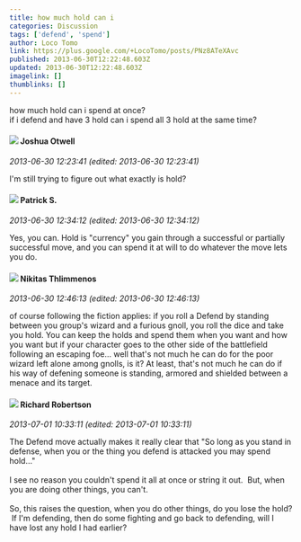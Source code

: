 ```yaml
---
title: how much hold can i
categories: Discussion
tags: ['defend', 'spend']
author: Loco Tomo
link: https://plus.google.com/+LocoTomo/posts/PNz8ATeXAvc
published: 2013-06-30T12:22:48.603Z
updated: 2013-06-30T12:22:48.603Z
imagelink: []
thumblinks: []
---
```


how much hold can i spend at once?<br />if i defend and have 3 hold can i spend all 3 hold at the same time?
<div id='comment z13ozpmbtq23yrtg504civrgmqbxjjdgj3c'>
  <h4><img src='{{site.baseurl}}//images/avatars/117327645456446202030_photo.jpg'> Joshua Otwell</h4>
      <p><cite>2013-06-30 12:23:41 (edited: 2013-06-30 12:23:41)</cite></p>
        <p>I&#39;m still trying to figure out what exactly is hold?</p>
</div>
        

<div id='comment z13ozpmbtq23yrtg504civrgmqbxjjdgj3c'>
  <h4><img src='{{site.baseurl}}//images/avatars/105662257138352935180_photo.jpg'> Patrick S.</h4>
      <p><cite>2013-06-30 12:34:12 (edited: 2013-06-30 12:34:12)</cite></p>
        <p>Yes, you can. Hold is &quot;currency&quot; you gain through a successful or partially successful move, and you can spend it at will to do whatever the move lets you do.</p>
</div>
        

<div id='comment z13ozpmbtq23yrtg504civrgmqbxjjdgj3c'>
  <h4><img src='{{site.baseurl}}//images/avatars/103447617849846007337_photo.jpg'> Nikitas Thlimmenos</h4>
      <p><cite>2013-06-30 12:46:13 (edited: 2013-06-30 12:46:13)</cite></p>
        <p>of course following the fiction applies: if you roll a Defend by standing between you group&#39;s wizard and a furious gnoll, you roll the dice and take you hold. You can keep the holds and spend them when you want and how you want but if your character goes to the other side of the battlefield following an escaping foe... well that&#39;s not much he can do for the poor wizard left alone among gnolls, is it? At least, that&#39;s not much he can do if his way of defening someone is standing, armored and shielded between a menace and its target.</p>
</div>
        

<div id='comment z13ozpmbtq23yrtg504civrgmqbxjjdgj3c'>
  <h4><img src='{{site.baseurl}}//images/avatars/108034461092234678612_photo.jpg'> Richard Robertson</h4>
      <p><cite>2013-07-01 10:33:11 (edited: 2013-07-01 10:33:11)</cite></p>
        <p>The Defend move actually makes it really clear that &quot;So long as you stand in defense, when you or the thing you defend is attacked you may spend hold...&quot;  <br /><br />I see no reason you couldn&#39;t spend it all at once or string it out.  But, when you are doing other things, you can&#39;t.<br /><br />So, this raises the question, when you do other things, do you lose the hold?  If I&#39;m defending, then do some fighting and go back to defending, will I have lost any hold I had earlier?</p>
</div>
        